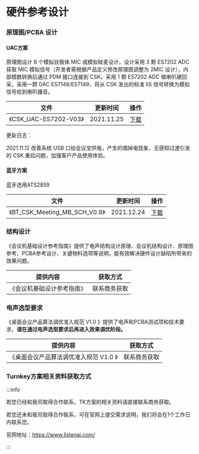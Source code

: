 # 硬件参考设计

### 原理图/PCBA 设计

#### UAC方案

原理图设计 6 个模拟驻极体 MIC 或模拟硅麦设计，设计采用 3 颗 ES7202 ADC 获取 MIC 模拟信号（开发者需根据产品定义修改原理图调整为 2MIC 设计），内部模数转换后通过 PDM 接口连接到 CSK，采用 1 颗 ES7202 ADC 做喇叭硬回采，采用一颗 DAC ES7148/ES7149，将从 CSK 发出的标准 IIS 信号转换为模拟信号给到喇叭播音。

| 文件                   | 更新时间   | 操作                                                         |
| ---------------------- | ---------- | ------------------------------------------------------------ |
| 《CSK_UAC-ES7202-V03》 | 2021.11.25 | [下载](https://iflyos-external.oss-cn-shanghai.aliyuncs.com/public/lsopen/%E9%80%9A%E8%AF%9D%E9%99%8D%E5%99%AA/hardware_guide.zip) |

更新日志：

2021.11.12 改善系统 USB 口给会议宝供电，产生的偶掉电现象，无感知过渡引发的 CSK 重启问题，加强客户产品使用体验。



#### 蓝牙方案

蓝牙选用ATS2859

| 文件                           | 更新时间   | 操作     |
| ------------------------------ | ---------- | -------- |
| 《BT_CSK_Meeting_MB_SCH_V0.9》 | 2021.12.24 | [下载]() |



### 结构设计

《会议机基础设计参考指南》提供了电声结构设计原理、会议机结构设计、原理图参考、PCBA参考设计、关键物料选项等说明，能有效解决硬件设计缺陷所带来的效果问题。

| 提供内容                   | 获取方式     |
| -------------------------- | ------------ |
| 《会议机基础设计参考指南》 | 联系商务获取 |



### 电声选型要求

《桌面会议产品算法调优准入规范 V1.0 》提供了电声和PCBA测试项和技术要求，**请在通过电声选型要求后再进入效果调优阶段。**

| 提供内容                               | 获取方式     |
| -------------------------------------- | ------------ |
| 《桌面会议产品算法调优准入规范 V1.0 》 | 联系商务获取 |



### Turnkey方案相关资料获取方式

:::info

若您已经和我司取得合作联系，TK方案的相关资料请直接联系商务获取。

若您还未和我司取得合作联系，可在官网上提交需求说明，我们将会在1个工作日内联系您。

官网地址：https://www.listenai.com/

:::
